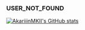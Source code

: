 ### USER_NOT_FOUND

[![AkariiinMKII's GitHub stats](https://github-readme-stats.vercel.app/api?username=AkariiinMKII&show_icons=true&include_all_commits=true)](https://github.com/AkariiinMKII)
